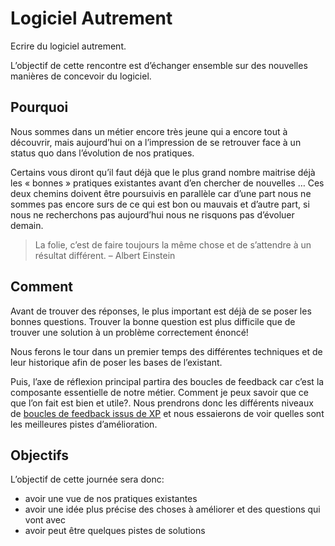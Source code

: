 # Logiciel Autrement

Ecrire du logiciel autrement.

L’objectif de cette rencontre est d’échanger ensemble sur des nouvelles manières de concevoir du logiciel. 

## Pourquoi
Nous sommes dans un métier encore très jeune qui a encore tout à découvrir, mais aujourd’hui on a l’impression de se retrouver face à un status quo dans l’évolution de nos pratiques. 

Certains vous diront qu’il faut déjà que le plus grand nombre maitrise déjà les « bonnes » pratiques existantes avant d’en chercher de nouvelles … Ces deux chemins doivent être poursuivis en parallèle car d’une part nous ne sommes pas encore surs de ce qui est bon ou mauvais et d’autre part, si nous ne recherchons pas aujourd’hui nous ne risquons pas d’évoluer demain. 

> La folie, c’est de faire toujours la même chose et de s’attendre à un résultat différent. – Albert Einstein

## Comment
Avant de trouver des réponses, le plus important est déjà de se poser les bonnes questions. Trouver la bonne question est plus difficile que de trouver une solution à un problème correctement énoncé!

Nous ferons le tour dans un premier temps des différentes techniques et de leur historique afin de poser les bases de l’existant.

Puis, l’axe de réflexion principal partira des boucles de feedback car c’est la composante essentielle de notre métier. Comment je peux savoir que ce que l’on fait est bien et utile?. Nous prendrons donc les différents niveaux de [boucles de feedback issus de XP](http://www.extremeprogramming.org/map/loops.html) et nous essaierons de voir quelles sont les meilleures pistes d’amélioration.

## Objectifs
L’objectif de cette journée sera donc:
* avoir une vue de nos pratiques existantes
* avoir une idée plus précise des choses à améliorer et des questions qui vont avec
* avoir peut être quelques pistes de solutions

